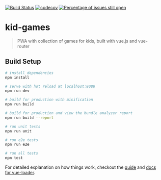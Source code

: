 [![Build Status](https://travis-ci.org/cnotv/kid-games.svg?branch=master)](https://travis-ci.org/cnotv/kid-games)
[![codecov](https://codecov.io/gh/cnotv/kid-games/branch/master/graph/badge.svg)](https://codecov.io/gh/cnotv/kid-games)
[![Percentage of issues still open](http://isitmaintained.com/badge/open/cnotv/kid-games.svg)](http://isitmaintained.com/project/cnotv/kid-games "Percentage of issues still open")

# kid-games

> PWA with collection of games for kids, built with vue.js and vue-router

## Build Setup

``` bash
# install dependencies
npm install

# serve with hot reload at localhost:8080
npm run dev

# build for production with minification
npm run build

# build for production and view the bundle analyzer report
npm run build --report

# run unit tests
npm run unit

# run e2e tests
npm run e2e

# run all tests
npm test
```

For detailed explanation on how things work, checkout the [guide](http://vuejs-templates.github.io/webpack/) and [docs for vue-loader](http://vuejs.github.io/vue-loader).
